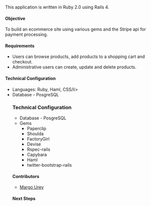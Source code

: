 This application is written in Ruby 2.0 using Rails 4.
<h4>Objective</h4>
To build an ecommerce site using various gems and the Stripe api for payment processing.
<h4>Requirements</h4>
<ul>
<li>Users can browse products, add products to a shopping cart and checkout.</li>
<li>Administrative users can create, update and delete products.</li>

</ul>
<h4>Technical Configuration</h4>
<ul>
<li>Languages: Ruby, Haml, CSS/li>
<li>Database - PosgreSQL</li>
<h3>Technical Configuration</h3>
<ul>
<li>Database - PosgreSQL</li>
<li>Gems
  <ul>
  <li>Paperclip</li>
  <li>Shoulda</li>
  <li>FactoryGirl</li>
  <li>Devise</li>
  <li>Rspec-rails</li>
  <li>Capybara</li>
  <li>Haml</li>

  <li>twitter-bootstrap-rails</li>
  </ul>
  </li>
</ul>
<h4>Contributors</h4>
<ul>
<li><a href="https://github.com/margOnline">Margo Urey</a>
</li>
</ul>
<h4>Next Steps</h4>

